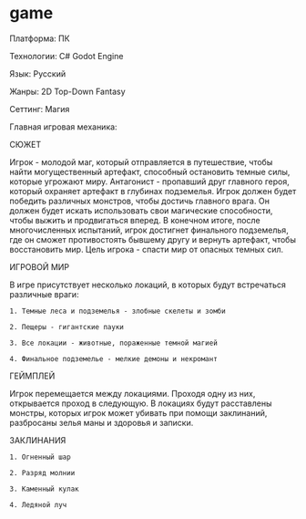 # game
Платформа: ПК

Технологии: C# Godot Engine

Язык: Русский

Жанры: 2D Top-Down Fantasy

Сеттинг: Магия

Главная игровая механика: 

СЮЖЕТ

Игрок - молодой маг, который отправляется в путешествие, чтобы найти могущественный артефакт, способный остановить темные силы, которые угрожают миру. Антагонист - пропавший друг главного героя, который охраняет артефакт в глубинах подземелья. Игрок должен будет победить различных монстров, чтобы достичь главного врага. Он должен будет искать использовать свои магические способности, чтобы выжить и продвигаться вперед. В конечном итоге, после многочисленных испытаний, игрок достигнет финального подземелья, где он сможет противостоять бывшему другу и вернуть артефакт, чтобы восстановить мир. Цель игрока - спасти мир от опасных темных сил.

ИГРОВОЙ МИР

В игре присутствует несколько локаций, в которых будут встречаться различные враги:

    1. Темные леса и подземелья - злобные скелеты и зомби
    
    2. Пещеры - гигантские пауки
    
    3. Все локации - животные, пораженные темной магией
    
    4. Финальное подземелье - мелкие демоны и некромант


ГЕЙМПЛЕЙ

Игрок перемещается между локациями. Проходя одну из них, открывается проход в следующую. В локациях будут расставлены монстры, которых игрок может убивать при помощи заклинаний, разбросаны зелья маны и здоровья и записки.

ЗАКЛИНАНИЯ

    1. Огненный шар
    
    2. Разряд молнии
    
    3. Каменный кулак
    
    4. Ледяной луч
